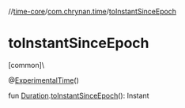 //[time-core](../../index.md)/[com.chrynan.time](index.md)/[toInstantSinceEpoch](to-instant-since-epoch.md)

# toInstantSinceEpoch

[common]\

@[ExperimentalTime](https://kotlinlang.org/api/latest/jvm/stdlib/kotlin.time/-experimental-time/index.html)()

fun [Duration](https://kotlinlang.org/api/latest/jvm/stdlib/kotlin.time/-duration/index.html).[toInstantSinceEpoch](to-instant-since-epoch.md)(): Instant
